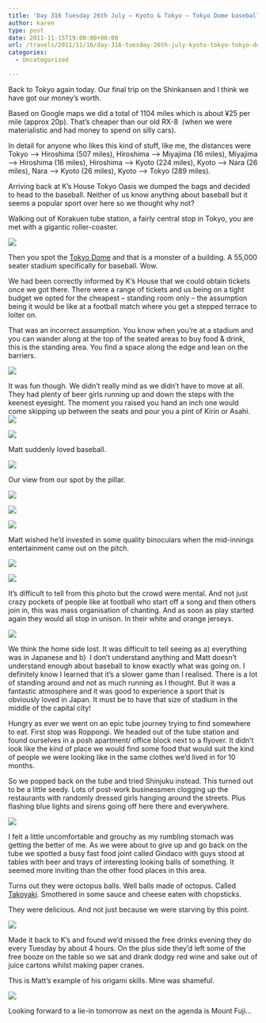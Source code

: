 ```yaml
---
title: 'Day 316 Tuesday 26th July – Kyoto & Tokyo – Tokyo Dome baseball'
author: karen
type: post
date: 2011-11-15T19:00:00+00:00
url: /travels/2011/11/16/day-316-tuesday-26th-july-kyoto-tokyo-tokyo-dome-baseball/
categories:
  - Uncategorized

---
```

Back to Tokyo again today. Our final trip on the Shinkansen and I think we have got our money’s worth.

Based on Google maps we did a total of 1104 miles which is about ¥25 per mile (approx 20p). That’s cheaper than our old RX-8&nbsp; (when we were materialistic and had money to spend on silly cars).

In detail for anyone who likes this kind of stuff, like me, the distances were Tokyo –> Hiroshima (507 miles), Hiroshima –> Miyajima (16 miles), Miyajima –> Hiroshima (16 miles), Hiroshima –> Kyoto (224 miles), Kyoto –> Nara (26 miles), Nara –> Kyoto (26 miles), Kyoto –> Tokyo (289 miles).

Arriving back at K’s House Tokyo Oasis we dumped the bags and decided to head to the baseball. Neither of us know anything about baseball but it seems a popular sport over here so we thought why not?

Walking out of Korakuen tube station, a fairly central stop in Tokyo, you are met with a gigantic roller-coaster.

![](/travels-wp-content/uploads/2011/10/P1080676.jpg)

Then you spot the [Tokyo Dome](http://en.wikipedia.org/wiki/Tokyo_Dome) and that is a monster of a building. A 55,000 seater stadium specifically for baseball. Wow.

We had been correctly informed by K’s House that we could obtain tickets once we got there. There were a range of tickets and us being on a tight budget we opted for the cheapest – standing room only – the assumption being it would be like at a football match where you get a stepped terrace to loiter on.

That was an incorrect assumption. You know when you’re at a stadium and you can wander along at the top of the seated areas to buy food & drink, this is the standing area. You find a space along the edge and lean on the barriers.

![](/travels-wp-content/uploads/2011/10/IMG_9703.jpg)

It was fun though. We didn’t really mind as we didn’t have to move at all. They had plenty of beer girls running up and down the steps with the keenest eyesight. The moment you raised you hand an inch one would come skipping up between the seats and pour you a pint of Kirin or Asahi. ![](/travels-wp-content/uploads/2011/10/P1080688.jpg)

![](/travels-wp-content/uploads/2011/10/IMG_9704.jpg)

Matt suddenly loved baseball.

![](/travels-wp-content/uploads/2011/10/P1080678.jpg)

Our view from our spot by the pillar.

![](/travels-wp-content/uploads/2011/10/IMG_9707.jpg)

![](/travels-wp-content/uploads/2011/10/P1080680.jpg)

![](/travels-wp-content/uploads/2011/10/P1080681.jpg)

Matt wished he’d invested in some quality binoculars when the mid-innings entertainment came out on the pitch.

![](/travels-wp-content/uploads/2011/10/P1080685.jpg)

![](/travels-wp-content/uploads/2011/10/P1080690.jpg)

It’s difficult to tell from this photo but the crowd were mental. And not just crazy pockets of people like at football who start off a song and then others join in, this was mass organisation of chanting. And as soon as play started again they would all stop in unison. In their white and orange jerseys.

![](/travels-wp-content/uploads/2011/10/P1080704.jpg)

We think the home side lost. It was difficult to tell seeing as a) everything was in Japanese and b)&nbsp; I don’t understand anything and Matt doesn’t understand enough about baseball to know exactly what was going on. I definitely know I learned that it’s a slower game than I realised. There is a lot of standing around and not as much running as I thought. But it was a fantastic atmosphere and it was good to experience a sport that is obviously loved in Japan. It must be to have that size of stadium in the middle of the capital city!

Hungry as ever we went on an epic tube journey trying to find somewhere to eat. First stop was Roppongi. We headed out of the tube station and found ourselves in a posh apartment/ office block next to a flyover. It didn’t look like the kind of place we would find some food that would suit the kind of people we were looking like in the same clothes we’d lived in for 10 months.

So we popped back on the tube and tried Shinjuku instead. This turned out to be a little seedy. Lots of post-work businessmen clogging up the restaurants with randomly dressed girls hanging around the streets. Plus flashing blue lights and sirens going off here there and everywhere.

![](/travels-wp-content/uploads/2011/10/IMG_9708.jpg)

I felt a little uncomfortable and grouchy as my rumbling stomach was getting the better of me. As we were about to give up and go back on the tube we spotted a busy fast food joint called Gindaco with guys stood at tables with beer and trays of interesting looking balls of something. It seemed more inviting than the other food places in this area.

Turns out they were octopus balls. Well balls made of octopus. Called [Takoyaki](http://en.wikipedia.org/wiki/Takoyaki). Smothered in some sauce and cheese eaten with chopsticks.

They were delicious. And not just because we were starving by this point.

![](/travels-wp-content/uploads/2011/10/P1080710.jpg)

Made it back to K’s and found we’d missed the free drinks evening they do every Tuesday by about 4 hours. On the plus side they’d left some of the free booze on the table so we sat and drank dodgy red wine and sake out of juice cartons whilst making paper cranes.

This is Matt’s example of his origami skills. Mine was shameful.

![](/travels-wp-content/uploads/2011/10/IMG_9718.jpg)

Looking forward to a lie-in tomorrow as next on the agenda is Mount Fuji…

